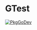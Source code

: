 # GTest 

[![PkgGoDev](https://pkg.go.dev/badge/github.com/stretchr/testify)](https://pkg.go.dev/github.com/stretchr/testify)
